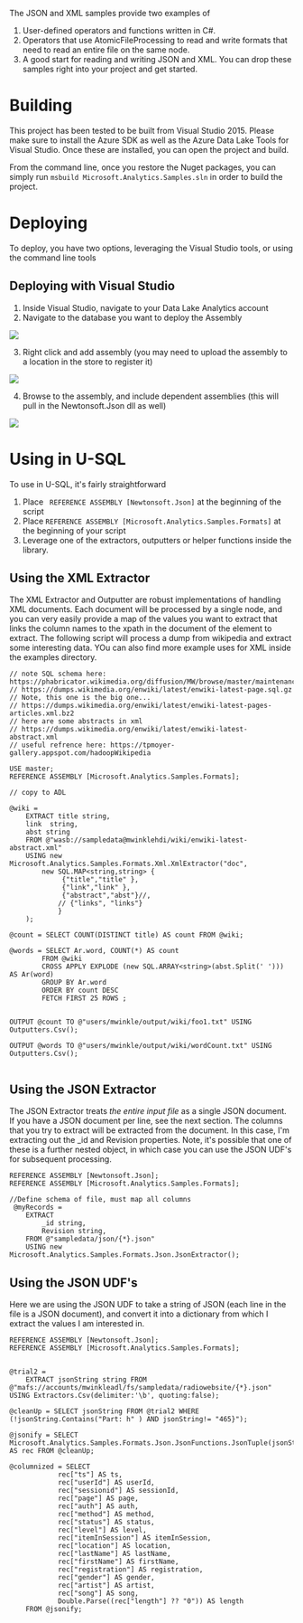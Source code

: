 The JSON and XML samples provide two examples of

1. User-defined operators and functions written in C#.
2. Operators that use AtomicFileProcessing to read and write formats that need to read an entire file on the same node.
3. A good start for reading and writing JSON and XML. You can drop these samples right into your project and get started.
 
# Building

This project has been tested to be built from Visual Studio 2015.  Please make sure to install the Azure SDK as well as the Azure Data Lake Tools for Visual Studio.  Once these are installed, you can open the project and build. 

From the command line, once you restore the Nuget packages, you can simply run `msbuild Microsoft.Analytics.Samples.sln` in order to build the project. 

# Deploying

To deploy, you have two options, leveraging the Visual Studio tools, or using the command line tools 

## Deploying with Visual Studio

1. Inside Visual Studio, navigate to your Data Lake Analytics account 
2. Navigate to the database you want to deploy the Assembly

![](md_media/navigate_to_database.png)

3. Right click and add assembly (you may need to upload the assembly to a location in the store to register it) 

![](md_media/register_assembly.png)

4. Browse to the assembly, and include dependent assemblies (this will pull in the Newtonsoft.Json dll as well) 

![](md_media/save_assembly.png) 


# Using in U-SQL
To use in U-SQL, it's fairly straightforward

1. Place ` REFERENCE ASSEMBLY [Newtonsoft.Json]` at the beginning of the script
2. Place `REFERENCE ASSEMBLY [Microsoft.Analytics.Samples.Formats]` at the beginning of your script
3. Leverage one of the extractors, outputters or helper functions inside the library.  

## Using the XML Extractor

The XML Extractor and Outputter are robust implementations of handling XML documents.  Each document will be processed by a single node, and you can very easily provide a map of the values you want to extract that links the column names to the xpath in the document of the element to extract.  The following script will process a dump from wikipedia and extract some interesting data.  YOu can also find more example uses for XML inside the examples directory.


````
// note SQL schema here: https://phabricator.wikimedia.org/diffusion/MW/browse/master/maintenance/tables.SQL
// https://dumps.wikimedia.org/enwiki/latest/enwiki-latest-page.sql.gz
// Note, this one is the big one...
// https://dumps.wikimedia.org/enwiki/latest/enwiki-latest-pages-articles.xml.bz2 
// here are some abstracts in xml
// https://dumps.wikimedia.org/enwiki/latest/enwiki-latest-abstract.xml
// useful refrence here: https://tpmoyer-gallery.appspot.com/hadoopWikipedia 

USE master; 
REFERENCE ASSEMBLY [Microsoft.Analytics.Samples.Formats];

// copy to ADL 

@wiki = 
	EXTRACT title string, 
	link  string,
	abst string
	FROM @"wasb://sampledata@mwinklehdi/wiki/enwiki-latest-abstract.xml" 
	USING new Microsoft.Analytics.Samples.Formats.Xml.XmlExtractor("doc",
		new SQL.MAP<string,string> { 
			 {"title","title" },
			 {"link","link" },
			 {"abstract","abst"}//,
			// {"links", "links"}
			}
	);

@count = SELECT COUNT(DISTINCT title) AS count FROM @wiki; 

@words = SELECT Ar.word, COUNT(*) AS count 
		FROM @wiki
		CROSS APPLY EXPLODE (new SQL.ARRAY<string>(abst.Split(' '))) AS Ar(word)
		GROUP BY Ar.word
		ORDER BY count DESC 
		FETCH FIRST 25 ROWS ; 
		

OUTPUT @count TO @"users/mwinkle/output/wiki/foo1.txt" USING Outputters.Csv();

OUTPUT @words TO @"users/mwinkle/output/wiki/wordCount.txt" USING Outputters.Csv(); 
	

````


## Using the JSON Extractor

The JSON Extractor treats _the entire input file_ as a single JSON document.  If you have a JSON document per line, see the next section. The columns that you try to extract will be extracted from the document.  In this case, I'm extracting out the _id and Revision properties.  Note, it's possible that one of these is a further nested object, in which case you can use the JSON UDF's for subsequent processing. 



````
REFERENCE ASSEMBLY [Newtonsoft.Json];
REFERENCE ASSEMBLY [Microsoft.Analytics.Samples.Formats]; 

//Define schema of file, must map all columns
 @myRecords =
    EXTRACT
        _id string,
		Revision string, 	
    FROM @"sampledata/json/{*}.json"
    USING new Microsoft.Analytics.Samples.Formats.Json.JsonExtractor();

````



## Using the JSON UDF's

Here we are using the JSON UDF to take a string of JSON (each line in the file is a JSON document), and convert it into a dictionary from which I extract the values I am interested in.

````
REFERENCE ASSEMBLY [Newtonsoft.Json];
REFERENCE ASSEMBLY [Microsoft.Analytics.Samples.Formats]; 
   

@trial2 = 
	EXTRACT jsonString string FROM @"mafs://accounts/mwinkleadl/fs/sampledata/radiowebsite/{*}.json" USING Extractors.Csv(delimiter:'\b', quoting:false);
	
@cleanUp = SELECT jsonString FROM @trial2 WHERE (!jsonString.Contains("Part: h" ) AND jsonString!= "465}");

@jsonify = SELECT Microsoft.Analytics.Samples.Formats.Json.JsonFunctions.JsonTuple(jsonString) AS rec FROM @cleanUp;

@columnized = SELECT 
			rec["ts"] AS ts,
			rec["userId"] AS userId,
			rec["sessionid"] AS sessionId,
			rec["page"] AS page,
			rec["auth"] AS auth,
			rec["method"] AS method, 
			rec["status"] AS status, 
			rec["level"] AS level,
			rec["itemInSession"] AS itemInSession,
			rec["location"] AS location,
			rec["lastName"] AS lastName,
			rec["firstName"] AS firstName,
			rec["registration"] AS registration,
			rec["gender"] AS gender,
			rec["artist"] AS artist,
			rec["song"] AS song, 
			Double.Parse((rec["length"] ?? "0")) AS length 
	FROM @jsonify; 

````
